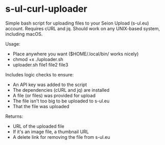 # s-ul-curl-uploader

Simple bash script for uploading files to your Seion Upload (s-ul.eu) account. Requires cURL and jq. Should work on any UNIX-based system, including macOS.

Usage:
- Place anywhere you want ($HOME/.local/bin/ works nicely)
- chmod +x ./uploader.sh
- uploader.sh file1 file2 file3

Includes logic checks to ensure:
- An API key was added to the script
- The dependencies (cURL and jq) are installed
- A file (or files) was provided for upload
- The file isn't too big to be uploaded to s-ul.eu
- That the file was uploaded

Returns:
- URL of the uploaded file
- If it's an image file, a thumbnail URL
- A delete link for removing the file from s-ul.eu

